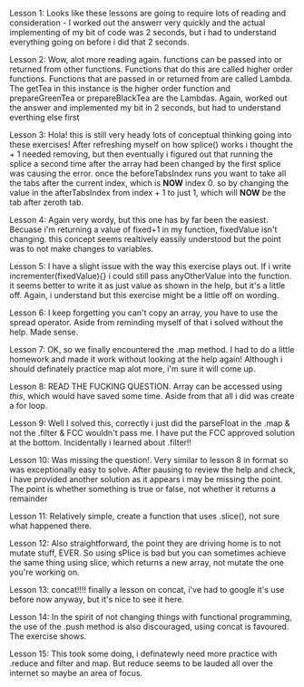 Lesson 1: Looks like these lessons are going to require lots of reading and consideration - I worked out the answerr very quickly and the actual implementing of my bit of code was 2 seconds, but i had to understand everything going on before i did that 2 seconds.

Lesson 2: Wow, alot more reading again. functions can be passed into or returned from other functions. Functions that do this are called higher order functions. Functions that are passed in or returned from are called Lambda.
The getTea in this instance is the higher order function and prepareGreenTea or prepareBlackTea are the Lambdas.
Again, worked out the answer and implemented my bit in 2 seconds, but had to understand everthing else first

Lesson 3: Hola! this is still very heady lots of conceptual thinking going into these exercises! After refreshing myself on how splice() works i thought the + 1 needed removing, but then eventually i figured out that running the splice a second time  after the array had been changed by the first splice was causing the error. once the beforeTabsIndex runs you want to take all the tabs after the current index, which is **NOW** index 0. so by changing the value in the afterTabsIndex from index + 1 to just 1, which will **NOW** be the tab after zeroth tab.

Lesson 4: Again very wordy, but this one has by far been the easiest. Becuase i'm returning a value of fixed+1 in my function, fixedValue isn't changing. this concept seems realtively eassily understood but the point was to not make changes to variables.

Lesson 5: I have a slight issue with the way this exercise plays out. If i write incrementer(fixedValue){} i could still pass anyOtherValue into the function. it seems better to write it as just value as shown in the help, but it's a little off. Again, i understand but this exercise might be a little off on wording.

Lesson 6: I keep forgetting you can't copy an array, you have to use the spread operator. Aside from reminding myself of that i solved without the help. Made sense.

Lesson 7: OK, so we finally encountered the .map method. I had to do a little homework and made it work without looking at the help again! Although i should definately practice map alot more, i'm sure it will come up.

Lesson 8: READ THE FUCKING QUESTION. Array can be accessed using *this*, which would have saved some time. Aside from that all i did was create a for loop.

Lesson 9: Well I solved this, correctly i just did the parseFloat in the .map & not the .filter & FCC wouldn't pass me. I have put the FCC approved solution at the bottom. Incidentally i learned about .filter!!

Lesson 10: Was missing the question!. Very similar to lesson 8 in format so was exceptionally easy to solve. After pausing to review the help and check, i have provided another solution as it appears i may be missing the point. The point is whether something is true or false, not whether it returns a remainder

Lesson 11: Relatively simple, create a function that uses .slice(), not sure what happened there.

Lesson 12: Also straightforward, the point they are driving home is to not mutate stuff, EVER. So using sPlice is bad but you can sometimes achieve the same thing using slice, which returns a new array, not mutate the one you're working on.

Lesson 13: concat!!!! finally a lesson on concat, i've had to google it's use before now anyway, but it's nice to see it here.

Lesson 14: In the spirit of not changing things with functional programming, the use of the .push method is also discouraged, using concat is favoured. The exercise shows.

Lesson 15: This took some doing, i definatewly need more practice with .reduce and filter and map.  But reduce seems to be lauded all over the internet so maybe an area of focus.